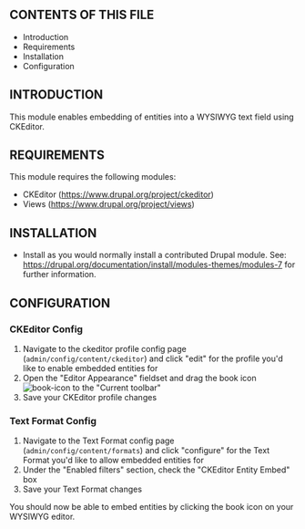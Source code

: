 CONTENTS OF THIS FILE
---------------------

 * Introduction
 * Requirements
 * Installation
 * Configuration

INTRODUCTION
------------

This module enables embedding of entities into a WYSIWYG text field using
CKEditor.

REQUIREMENTS
------------

This module requires the following modules:

 * CKEditor (https://www.drupal.org/project/ckeditor)
 * Views (https://www.drupal.org/project/views)

INSTALLATION
------------

 * Install as you would normally install a contributed Drupal module. See:
   https://drupal.org/documentation/install/modules-themes/modules-7
   for further information.

CONFIGURATION
-------------

### CKEditor Config
1. Navigate to the ckeditor profile config page (`admin/config/content/ckeditor`) and click "edit" for the profile you'd like to enable embedded entities for
2. Open the "Editor Appearance" fieldset and drag the book icon ![book-icon](https://cloud.githubusercontent.com/assets/3582018/7192763/6da2e538-e44d-11e4-8039-c4d67626f12f.png) to the "Current toolbar"
3. Save your CKEditor profile changes

### Text Format Config
1. Navigate to the Text Format config page (`admin/config/content/formats`) and click "configure" for the Text Format you'd like to allow embedded entities for
2. Under the "Enabled filters" section, check the "CKEditor Entity Embed" box
3. Save your Text Format changes

You should now be able to embed entities by clicking the book icon on your WYSIWYG editor.